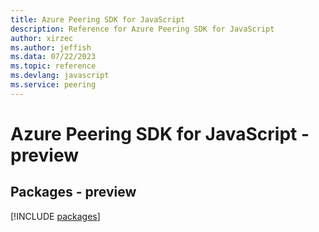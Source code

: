 ```yaml
---
title: Azure Peering SDK for JavaScript
description: Reference for Azure Peering SDK for JavaScript
author: xirzec
ms.author: jeffish
ms.data: 07/22/2023
ms.topic: reference
ms.devlang: javascript
ms.service: peering
---
```

# Azure Peering SDK for JavaScript - preview
## Packages - preview
[!INCLUDE [packages](peering-index.md)]